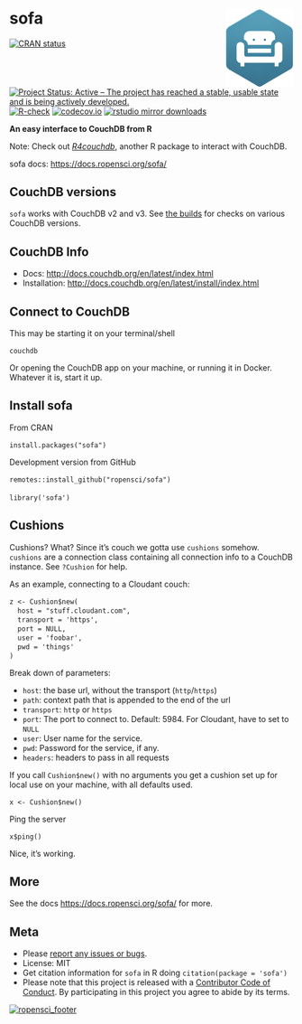 # sofa <img src="man/figures/logo.png" width=120px align="right" />

<!-- badges: start -->

[![CRAN
status](https://www.r-pkg.org/badges/version/sofa)](https://CRAN.R-project.org/package=sofa)
[![Project Status: Active – The project has reached a stable, usable
state and is being actively
developed.](https://www.repostatus.org/badges/latest/active.svg)](https://www.repostatus.org/#active)
[![R-check](https://github.com/ropensci/sofa/workflows/R-check/badge.svg)](https://github.com/ropensci/sofa/actions)
[![codecov.io](https://codecov.io/github/ropensci/sofa/coverage.svg?branch=master)](https://codecov.io/github/ropensci/sofa?branch=master)
[![rstudio mirror
downloads](https://cranlogs.r-pkg.org/badges/sofa?color=ff69b4)](https://github.com/metacran/cranlogs.app)
<!-- badges: end -->

**An easy interface to CouchDB from R**

Note: Check out [*R4couchdb*](https://github.com/wactbprot/R4CouchDB),
another R package to interact with CouchDB.

sofa docs: <https://docs.ropensci.org/sofa/>

## CouchDB versions

`sofa` works with CouchDB v2 and v3. See [the
builds](https://github.com/ropensci/sofa/actions?query=workflow%3AR-check)
for checks on various CouchDB versions.

## CouchDB Info

-   Docs: <http://docs.couchdb.org/en/latest/index.html>
-   Installation: <http://docs.couchdb.org/en/latest/install/index.html>

## Connect to CouchDB

This may be starting it on your terminal/shell

    couchdb

Or opening the CouchDB app on your machine, or running it in Docker.
Whatever it is, start it up.

## Install sofa

From CRAN

    install.packages("sofa")

Development version from GitHub

    remotes::install_github("ropensci/sofa")

    library('sofa')

## Cushions

Cushions? What? Since it’s couch we gotta use `cushions` somehow.
`cushions` are a connection class containing all connection info to a
CouchDB instance. See `?Cushion` for help.

As an example, connecting to a Cloudant couch:

    z <- Cushion$new(
      host = "stuff.cloudant.com",
      transport = 'https',
      port = NULL,
      user = 'foobar',
      pwd = 'things'
    )

Break down of parameters:

-   `host`: the base url, without the transport (`http`/`https`)
-   `path`: context path that is appended to the end of the url
-   `transport`: `http` or `https`
-   `port`: The port to connect to. Default: 5984. For Cloudant, have to
    set to `NULL`
-   `user`: User name for the service.
-   `pwd`: Password for the service, if any.
-   `headers`: headers to pass in all requests

If you call `Cushion$new()` with no arguments you get a cushion set up
for local use on your machine, with all defaults used.

    x <- Cushion$new()

Ping the server

    x$ping()

Nice, it’s working.

## More

See the docs <https://docs.ropensci.org/sofa/> for more.

## Meta

-   Please [report any issues or
    bugs](https://github.com/ropensci/sofa/issues).
-   License: MIT
-   Get citation information for `sofa` in R doing
    `citation(package = 'sofa')`
-   Please note that this project is released with a [Contributor Code
    of
    Conduct](https://github.com/ropensci/sofa/blob/master/CODE_OF_CONDUCT.md).
    By participating in this project you agree to abide by its terms.

[![ropensci\_footer](https://ropensci.org/public_images/github_footer.png)](https://ropensci.org)
